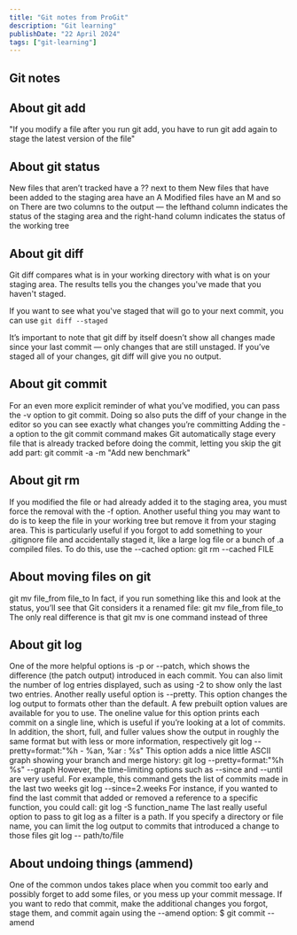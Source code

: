 ```yaml
---
title: "Git notes from ProGit"
description: "Git learning"
publishDate: "22 April 2024"
tags: ["git-learning"]
---
```


## Git notes
## About git add
"If you modify a file after you run git add, you have to run git add again to stage the
latest version of the file"
## About git status
New files that aren’t tracked have a ?? next to them
New files that have been added to the staging area have an A
Modified files have an M and so on
There are two columns to the output — the lefthand column indicates the status
of the staging area and the right-hand column indicates the status
of the working tree
## About git diff
Git diff compares what is in your working directory with what is on your staging area.
The results tells you the changes you've made that you haven't staged.

If you want to see what you've staged that will go to your next commit, you can use ```git
diff --staged```

It’s important to note that git diff by itself doesn’t show all changes made since your last
commit — only changes that are still unstaged. If you’ve staged all of your changes, git diff will
give you no output.
## About git commit
For an even more explicit reminder of what you’ve modified, you can pass the -v
option to git commit. Doing so also puts the diff of your change in the editor so you
can see exactly what changes you’re committing
Adding the -a option to the git commit command makes
Git automatically stage every file that is already tracked before doing the commit, letting you skip
the git add part: git commit -a -m "Add new benchmark"
## About git rm
If you modified the file or
had already added it to the staging area, you must force the removal with the -f option.
Another useful thing you may want to do is to keep the file in your working tree but remove it from
your staging area. This is particularly useful if you forgot to add something to your .gitignore
file and accidentally staged it, like a large log file or a bunch of .a compiled files. To do this, use the
--cached option: git rm --cached FILE
## About moving files on git
git mv file_from file_to
In fact, if you run something like this and look at the status, you’ll see that Git
considers it a renamed file: git mv file_from file_to
The only real difference is that git mv is one command instead of three
## About git log
One of the more helpful options is -p or --patch, which shows the difference (the patch output)
introduced in each commit. You can also limit the number of log entries displayed, such as using -2
to show only the last two entries.
Another really useful option is --pretty. This option changes the log output to formats other than
the default. A few prebuilt option values are available for you to use. The oneline value for this
option prints each commit on a single line, which is useful if you’re looking at a lot of commits. In
addition, the short, full, and fuller values show the output in roughly the same format but with
less or more information, respectively
git log --pretty=format:"%h - %an, %ar : %s"
This option adds a nice little ASCII graph showing your branch and merge history:
git log --pretty=format:"%h %s" --graph
However, the time-limiting options such as --since and --until are very useful. For example, this
command gets the list of commits made in the last two weeks
git log --since=2.weeks
For instance, if you wanted to find the last commit that added or removed a reference to a
specific function, you could call: git log -S function_name
The last really useful option to pass to git log as a filter is a path. If you specify a directory or file
name, you can limit the log output to commits that introduced a change to those files
git log -- path/to/file
## About undoing things (ammend)
One of the common undos takes place when you commit too early and possibly forget to add some
files, or you mess up your commit message. If you want to redo that commit, make the additional
changes you forgot, stage them, and commit again using the --amend option: $ git commit --amend

